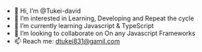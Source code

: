 - 👋 Hi, I’m @Tukei-david
- 👀 I’m interested in Learning, Developing and Repeat the cycle
- 🌱 I’m currently learning Javascript & TypeScript
- 💞️ I’m looking to collaborate on On any Javascript Frameworks
- 📫 Reach me: dtukei831@gamil.com
